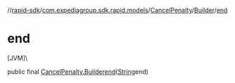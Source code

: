 //[rapid-sdk](../../../../index.md)/[com.expediagroup.sdk.rapid.models](../../index.md)/[CancelPenalty](../index.md)/[Builder](index.md)/[end](end.md)

# end

[JVM]\

public final [CancelPenalty.Builder](index.md)[end](end.md)([String](https://docs.oracle.com/javase/8/docs/api/java/lang/String.html)end)
